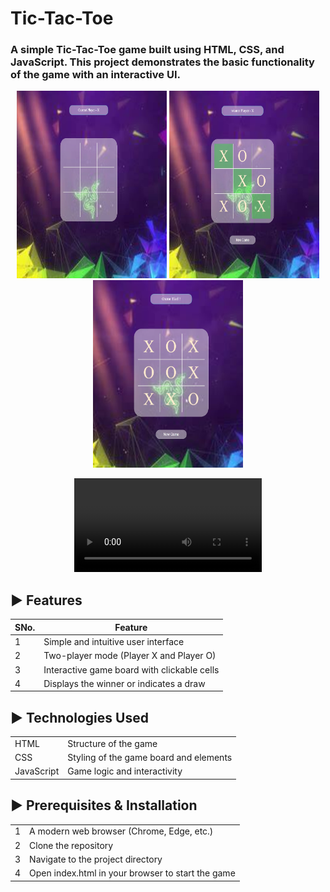 # Tic-Tac-Toe

### A simple Tic-Tac-Toe game built using HTML, CSS, and JavaScript. This project demonstrates the basic functionality of the game with an interactive UI.

<p align="center">
  <img src="https://github.com/RKS274/Tic-Tac-Toe/blob/master/Tic1.jpg" width="240" height="300" alt="Tic1"/>
  <img src="https://github.com/RKS274/Tic-Tac-Toe/blob/master/Tic2.jpg" width="240" height="300" alt="Tic2"/>
  <img src="https://github.com/RKS274/Tic-Tac-Toe/blob/master/Tic3.jpg" width="240" height="300" alt="Tic3">
</p>


<div align="center" >
  <video src="https://github.com/user-attachments/assets/84bdcf05-b070-4d5b-9180-a1c94ae4daad"  />
</div>






## ► Features
|SNo.|Feature|
|-|-|
|1|Simple and intuitive user interface|
|2|Two-player mode (Player X and Player O)|
|3|Interactive game board with clickable cells|
|4|Displays the winner or indicates a draw|

## ► Technologies Used
|||
|-|-|
|HTML|Structure of the game|
|CSS|Styling of the game board and elements|
|JavaScript|Game logic and interactivity|

## ► Prerequisites & Installation
|||
|-|-|
|1|A modern web browser (Chrome, Edge, etc.)|
|2|Clone the repository|
|3|Navigate to the project directory|
|4|Open index.html in your browser to start the game|





